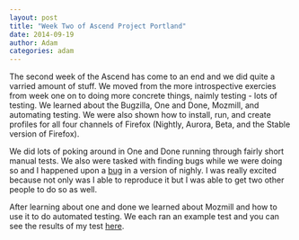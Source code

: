 ```yaml
---
layout: post
title: "Week Two of Ascend Project Portland"
date: 2014-09-19
author: Adam
categories: adam
---
```


The second week of the Ascend has come to an end and we did quite a varried amount of stuff. We moved from the more introspective exercies from week one on to doing more concrete things, naimly testing - lots of testing. We learned about the Bugzilla, One and Done, Mozmill, and automating testing. We were also shown how to install, run, and create profiles for all four channels of Firefox (Nightly, Aurora, Beta, and the Stable version of Firefox).

We did lots of poking around in One and Done running through fairly short manual tests. We also were tasked with finding bugs while we were doing so and I happened upon a [bug](https://bugzilla.mozilla.org/show_bug.cgi?id=1068384) in a version of nighly. I was really excited because not only was I able to reproduce it but I was able to get two other people to do so as well.

After learning about one and done we learned about Mozmill and how to use it to do automated testing. We each ran an example test and you can see the results of my test [here](http://mozmill-crowd.blargon7.com/#/functional/report/2f982f72826307fed840a3b11c3c0acb).